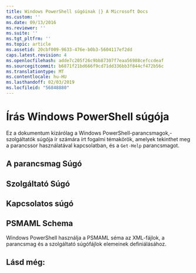 ```yaml
---
title: Windows PowerShell súgóinak |} A Microsoft Docs
ms.custom: ''
ms.date: 09/13/2016
ms.reviewer: ''
ms.suite: ''
ms.tgt_pltfrm: ''
ms.topic: article
ms.assetid: 20cbf009-9633-476e-b0b3-5604117ef2dd
caps.latest.revision: 4
ms.openlocfilehash: adde7c205f26c9bb87307f7eaa56988cefccdeaf
ms.sourcegitcommit: b6871f21bd666f9cd71dd336bb3f844cf472b56c
ms.translationtype: MT
ms.contentlocale: hu-HU
ms.lasthandoff: 02/03/2019
ms.locfileid: "56848880"
---
```

# <a name="writing-windows-powershell-help"></a>Írás Windows PowerShell súgója

Ez a dokumentum kizárólag a Windows PowerShell-parancsmagok,-szolgáltatók súgója ír számára írt fogalmi témakörök, amelyek tekinthet meg a parancssor használatával kapcsolatban, és a `Get-Help` parancsmagot.

## <a name="cmdlet-help"></a>A parancsmag Súgó

## <a name="provider-help"></a>Szolgáltató Súgó

## <a name="about-help"></a>Kapcsolatos súgó

## <a name="psmaml-schema"></a>PSMAML Schema

 Windows PowerShell használja a PSMAML séma az XML-fájlok, a parancsmag és a szolgáltató súgófájlok elemeinek definiálásához.

## <a name="see-also"></a>Lásd még:
